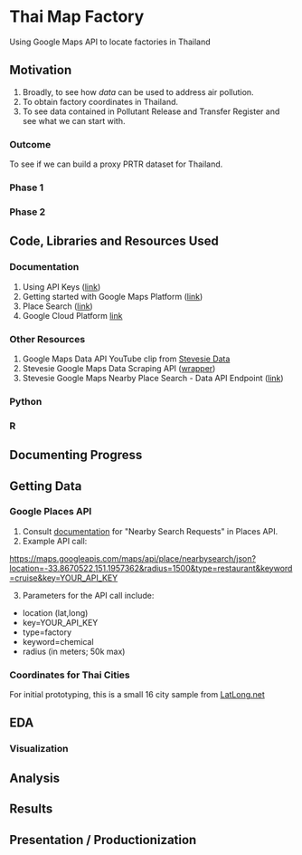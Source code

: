 # Thai Map Factory

Using Google Maps API to locate factories in Thailand

## Motivation

1. Broadly, to see how _data_ can be used to address air pollution.
2. To obtain factory coordinates in Thailand.
3. To see data contained in Pollutant Release and Transfer Register and see what we can start with.

### Outcome

To see if we can build a proxy PRTR dataset for Thailand.

### Phase 1

### Phase 2

## Code, Libraries and Resources Used

### Documentation

1. Using API Keys ([link](https://developers.google.com/maps/documentation/places/web-service/get-api-key))
2. Getting started with Google Maps Platform ([link](https://developers.google.com/maps/gmp-get-started#api-key))
3. Place Search ([link](https://developers.google.com/maps/documentation/places/web-service/search))
4. Google Cloud Platform [link](https://console.cloud.google.com/)

### Other Resources

1. Google Maps Data API YouTube clip from [Stevesie Data](https://www.youtube.com/watch?v=tj6vjmqQTvg)
2. Stevesie Google Maps Data Scraping API ([wrapper](https://stevesie.com/apps/google-maps-api))
3. Stevesie Google Maps Nearby Place Search - Data API Endpoint ([link](https://stevesie.com/apps/google-maps-api/nearby-place-search))

### Python

### R

## Documenting Progress

## Getting Data

### Google Places API

1. Consult [documentation](https://developers.google.com/maps/documentation/places/web-service/search) for "Nearby Search Requests" in Places API.
2. Example API call:

https://maps.googleapis.com/maps/api/place/nearbysearch/json?location=-33.8670522,151.1957362&radius=1500&type=restaurant&keyword=cruise&key=YOUR_API_KEY

3. Parameters for the API call include:

- location (lat,long)
- key=YOUR_API_KEY
- type=factory
- keyword=chemical
- radius (in meters; 50k max)

### Coordinates for Thai Cities

For initial prototyping, this is a small 16 city sample from [LatLong.net](https://www.latlong.net/category/cities-221-15.html)

## EDA

### Visualization

## Analysis

## Results

## Presentation / Productionization
